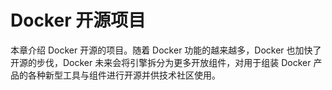 # Docker 开源项目

本章介绍 Docker 开源的项目。随着 Docker 功能的越来越多，Docker 也加快了开源的步伐，Docker 未来会将引擎拆分为更多开放组件，对用于组装 Docker 产品的各种新型工具与组件进行开源并供技术社区使用。
